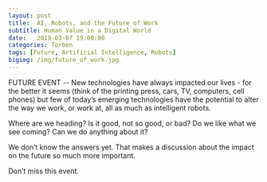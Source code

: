 ```yaml
---
layout: post
title:  AI, Robots, and the Future of Work
subtitle: Human Value in a Digital World
date:   2019-03-07 19:00:00
categories: Torben
tags: [Future, Artificial Intelligence, Robots]
bigimg: /img/future_of_work.jpg
---
```


FUTURE EVENT -- New technologies have always impacted our lives - for the better it seems (think of the printing press, cars, TV, computers, cell phones) but few of today’s emerging technologies have the potential to alter the way we work, or work at, all as much as intelligent robots.

Where are we heading? Is it good, not so good, or bad? Do we like what we see coming? Can we do anything about it? 

We don’t know the answers yet. That makes a discussion about the impact on the future so much more important.

Don’t miss this event. 
